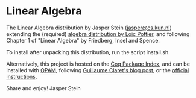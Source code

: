 # Linear Algebra

The Linear Algebra distribution by Jasper Stein (jasper@cs.kun.nl) extending the
(required) [algebra distribution by Loic Pottier][loic], and following Chapter 1
of "Linear Algebra" by Friedberg, Insel and Spence.

To install after unpacking this distribution, run the script install.sh.

Alternatively, this project is hosted on the [Coq Package Index][package-index],
and can be installed with [OPAM][opam],
following [Guillaume Claret's blog post][claret], or
the [official instructions][instructions].

Share and enjoy!
Jasper Stein

[loic]: https://github.com/coq-contribs/algebra
[package-index]: https://coq.inria.fr/packages
[opam]: https://opam.ocaml.org/
[claret]: http://coq-blog.clarus.me/use-opam-for-coq.html
[instructions]: https://coq.inria.fr/opam/www/using.html

